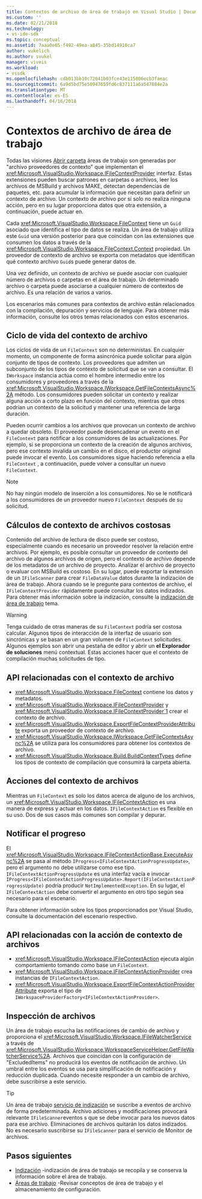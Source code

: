 ```yaml
---
title: Contextos de archivo de área de trabajo en Visual Studio | Documentos de Microsoft
ms.custom: ''
ms.date: 02/21/2018
ms.technology:
- vs-ide-sdk
ms.topic: conceptual
ms.assetid: 7aaa0e65-f492-49ea-a845-35bd14910ca7
author: vukelich
ms.author: svukel
manager: viveis
ms.workload:
- vssdk
ms.openlocfilehash: cdb013bb10c72041b03fce43e115806ecb3faeac
ms.sourcegitcommit: 6a9d5bd75e50947659fd6c837111a6a547884e2a
ms.translationtype: MT
ms.contentlocale: es-ES
ms.lasthandoff: 04/16/2018
---
```

# <a name="workspace-file-contexts"></a>Contextos de archivo de área de trabajo

Todas las visiones [Abrir carpeta](../ide/develop-code-in-visual-studio-without-projects-or-solutions.md) áreas de trabajo son generadas por "archivo proveedores de contexto" que implementan el <xref:Microsoft.VisualStudio.Workspace.IFileContextProvider> interfaz. Estas extensiones pueden buscar patrones en carpetas o archivos, leer los archivos de MSBuild y archivos MAKE, detectan dependencias de paquetes, etc. para acumular la información que necesitan para definir un contexto de archivo. Un contexto de archivo por sí solo no realiza ninguna acción, pero en su lugar proporciona datos que otra extensión, a continuación, puede actuar en.

Cada <xref:Microsoft.VisualStudio.Workspace.FileContext> tiene un `Guid` asociado que identifica el tipo de datos se realiza. Un área de trabajo utiliza este `Guid` una versión posterior para que coincidan con las extensiones que consumen los datos a través de la <xref:Microsoft.VisualStudio.Workspace.FileContext.Context> propiedad. Un proveedor de contexto de archivo se exporta con metadatos que identifican qué contexto archivo `Guid`s puede generar datos de.

Una vez definido, un contexto de archivo se puede asociar con cualquier número de archivos o carpetas en el área de trabajo. Un determinado archivo o carpeta puede asociarse a cualquier número de contextos de archivo. Es una relación de varios a varios.

Los escenarios más comunes para contextos de archivo están relacionados con la compilación, depuración y servicios de lenguaje. Para obtener más información, consulte los otros temas relacionados con estos escenarios.

## <a name="file-context-lifecycle"></a>Ciclo de vida del contexto de archivo

Los ciclos de vida de un `FileContext` son no deterministas. En cualquier momento, un componente de forma asincrónica puede solicitar para algún conjunto de tipos de contexto. Los proveedores que admiten un subconjunto de los tipos de contexto de solicitud que se van a consultar. El `IWorkspace` instancia actúa como el hombre intermedio entre los consumidores y proveedores a través de la <xref:Microsoft.VisualStudio.Workspace.IWorkspace.GetFileContextsAsync%2A> método. Los consumidores pueden solicitar un contexto y realizar alguna acción a corto plazo en función del contexto, mientras que otros podrían un contexto de la solicitud y mantener una referencia de larga duración. 

Pueden ocurrir cambios a los archivos que provocan un contexto de archivo a quedar obsoleto. El proveedor puede desencadenar un evento en el `FileContext` para notificar a los consumidores de las actualizaciones. Por ejemplo, si se proporciona un contexto de la creación de algunos archivos, pero ese contexto invalida un cambio en el disco, el productor original puede invocar el evento. Los consumidores sigue haciendo referencia a ella `FileContext` , a continuación, puede volver a consultar un nuevo `FileContext`.

>[!NOTE]
>No hay ningún modelo de inserción a los consumidores. No se le notificará a los consumidores de un proveedor nuevo `FileContext` después de su solicitud.

## <a name="expensive-file-context-computations"></a>Cálculos de contexto de archivos costosas

Contenido del archivo de lectura de disco puede ser costoso, especialmente cuando es necesario un proveedor resolver la relación entre archivos. Por ejemplo, es posible consultar un proveedor de contexto del archivo de algunos archivos de origen, pero el contexto de archivo depende de los metadatos de un archivo de proyecto. Analizar el archivo de proyecto o evaluar con MSBuild es costoso. En su lugar, puede exportar la extensión de un `IFileScanner` para crear `FileDataValue` datos durante la indización de área de trabajo. Ahora cuando se le pregunte para contextos de archivo, el `IFileContextProvider` rápidamente puede consultar los datos indizados. Para obtener más información sobre la indización, consulte la [indización de área de trabajo](workspace-indexing.md) tema.

>[!WARNING]
>Tenga cuidado de otras maneras de su `FileContext` podría ser costosa calcular. Algunos tipos de interacción de la interfaz de usuario son sincrónicas y se basan en un gran volumen de `FileContext` solicitudes. Algunos ejemplos son abrir una pestaña de editor y abrir un **el Explorador de soluciones** menú contextual. Estas acciones hacer que el contexto de compilación muchas solicitudes de tipo.

## <a name="file-context-related-apis"></a>API relacionadas con el contexto de archivo

- <xref:Microsoft.VisualStudio.Workspace.FileContext> contiene los datos y metadatos.
- <xref:Microsoft.VisualStudio.Workspace.IFileContextProvider> y <xref:Microsoft.VisualStudio.Workspace.IFileContextProvider`1> crear el contexto de archivo.
- <xref:Microsoft.VisualStudio.Workspace.ExportFileContextProviderAttribute> exporta un proveedor de contexto de archivo.
- <xref:Microsoft.VisualStudio.Workspace.IWorkspace.GetFileContextsAsync%2A> se utiliza para los consumidores para obtener los contextos de archivo.
- <xref:Microsoft.VisualStudio.Workspace.Build.BuildContextTypes> define los tipos de contexto de compilación que consumirá la carpeta abierta.

## <a name="file-context-actions"></a>Acciones del contexto de archivos

Mientras un `FileContext` es solo los datos acerca de alguno de los archivos, un <xref:Microsoft.VisualStudio.Workspace.IFileContextAction> es una manera de express y actuar en los datos. `IFileContextAction` es flexible en su uso. Dos de sus casos más comunes son compilar y depurar.

## <a name="reporting-progress"></a>Notificar el progreso

El <xref:Microsoft.VisualStudio.Workspace.IFileContextActionBase.ExecuteAsync%2A> se pasa al método `IProgress<IFileContextActionProgressUpdate>`, pero el argumento no debe utilizarse como ese tipo. `IFileContextActionProgressUpdate` es una interfaz vacía e invocar `IProgress<IFileContextActionProgressUpdate>.Report(IFileContextActionProgressUpdate)` podría producir `NotImplementedException`. En su lugar, el `IFileContextAction` debe convertir el argumento en otro tipo según sea necesario para el escenario.

Para obtener información sobre los tipos proporcionados por Visual Studio, consulte la documentación del escenario respectivo.

## <a name="file-context-action-related-apis"></a>API relacionadas con la acción de contexto de archivos

- <xref:Microsoft.VisualStudio.Workspace.IFileContextAction> ejecuta algún comportamiento tomando como base un `FileContext`.
- <xref:Microsoft.VisualStudio.Workspace.IFileContextActionProvider> crea instancias de `IFileContextAction`.
- <xref:Microsoft.VisualStudio.Workspace.ExportFileContextActionProviderAttribute> exporta el tipo de `IWorkspaceProviderFactory<IFileContextActionProvider>`.

## <a name="file-watching"></a>Inspección de archivos

Un área de trabajo escucha las notificaciones de cambio de archivo y proporciona el <xref:Microsoft.VisualStudio.Workspace.IFileWatcherService> a través de <xref:Microsoft.VisualStudio.Workspace.WorkspaceServiceHelper.GetFileWatcherService%2A>. Archivos que coincidan con la configuración de "ExcludedItems" no producirá los eventos de notificación de archivo. Un umbral entre los eventos se usa para simplificación de notificación y reducción duplicada. Cuando necesite responder a un cambio de archivo, debe suscribirse a este servicio.

>[!TIP]
>Un área de trabajo [servicio de indización](workspace-indexing.md) se suscribe a eventos de archivo de forma predeterminada. Archivo adiciones y modificaciones provocará relevante `IFileScanner`eventos s que se debe invocar para los nuevos datos para ese archivo. Eliminaciones de archivos quitarán los datos indizados. No es necesario suscribirse su `IFileScanner` para el servicio de Monitor de archivos.

## <a name="next-steps"></a>Pasos siguientes

* [Indización](workspace-indexing.md) -indización de área de trabajo se recopila y se conserva la información sobre el área de trabajo.
* [Áreas de trabajo](workspaces.md) -Revisar conceptos de área de trabajo y el almacenamiento de configuración.
